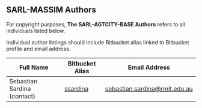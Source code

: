 ## SARL-MASSIM Authors

For copyright purposes, **The SARL-AGTCITY-BASE Authors** refers to all individuals listed below.

Individual author listings should include Bitbucket alias linked to Bitbucket profile and email address.

| Full Name                     | Bitbucket Alias                                    | Email Address                               |
|-------------------------------|----------------------------------------------------|---------------------------------------------|
| Sebastian Sardina (contact)   | [ssardina](https://bitbucket.org/ssardina/)        | sebastian.sardina@rmit.edu.au               |
